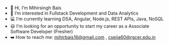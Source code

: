 - 👋 Hi, I’m Mihirsingh Bais
- 👀 I’m interested in Fullstack Development and Data Analytics
- 💻 I’m currently learning DSA, Angular, Node.js, REST APIs, Java, NoSQL 
- 😃 I’m looking for an opportunity to start my career as a Associate Software Developer (Fresher) 
- ➡️ How to reach me: mihirbais16@gmail.com , cseiia60@rgcer.edu.in

<!---
mihirsingh1001/mihirsingh1001 is a ✨ special ✨ repository because its `README.md` (this file) appears on your GitHub profile.
You can click the Preview link to take a look at your cha

